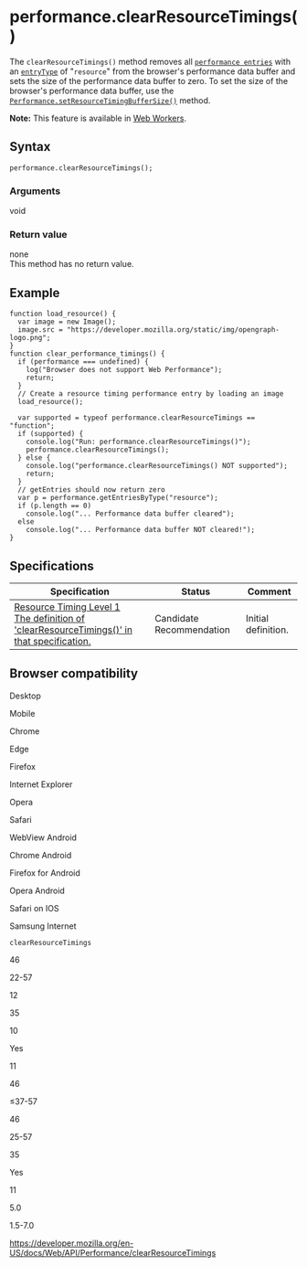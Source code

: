 performance.clearResourceTimings()
==================================

The `clearResourceTimings()` method removes all [`performance entries`](../performanceentry) with an [`entryType`](../performanceentry/entrytype) of "`resource`" from the browser's performance data buffer and sets the size of the performance data buffer to zero. To set the size of the browser's performance data buffer, use the [`Performance.setResourceTimingBufferSize()`](setresourcetimingbuffersize) method.

**Note:** This feature is available in [Web Workers](../web_workers_api).

Syntax
------

    performance.clearResourceTimings();

### Arguments

void

### Return value

none  
This method has no return value.

Example
-------

    function load_resource() {
      var image = new Image();
      image.src = "https://developer.mozilla.org/static/img/opengraph-logo.png";
    }
    function clear_performance_timings() {
      if (performance === undefined) {
        log("Browser does not support Web Performance");
        return;
      }
      // Create a resource timing performance entry by loading an image
      load_resource();

      var supported = typeof performance.clearResourceTimings == "function";
      if (supported) {
        console.log("Run: performance.clearResourceTimings()");
        performance.clearResourceTimings();
      } else {
        console.log("performance.clearResourceTimings() NOT supported");
        return;
      }
      // getEntries should now return zero
      var p = performance.getEntriesByType("resource");
      if (p.length == 0)
        console.log("... Performance data buffer cleared");
      else
        console.log("... Performance data buffer NOT cleared!");
    }

Specifications
--------------

<table><thead><tr class="header"><th>Specification</th><th>Status</th><th>Comment</th></tr></thead><tbody><tr class="odd"><td><a href="https://www.w3.org/TR/resource-timing-1/#dom-performance-clearresourcetimings">Resource Timing Level 1<br />
<span class="small">The definition of 'clearResourceTimings()' in that specification.</span></a></td><td><span class="spec-cr">Candidate Recommendation</span></td><td>Initial definition.</td></tr></tbody></table>

Browser compatibility
---------------------

Desktop

Mobile

Chrome

Edge

Firefox

Internet Explorer

Opera

Safari

WebView Android

Chrome Android

Firefox for Android

Opera Android

Safari on IOS

Samsung Internet

`clearResourceTimings`

46

22-57

12

35

10

Yes

11

46

≤37-57

46

25-57

35

Yes

11

5.0

1.5-7.0

<a href="https://developer.mozilla.org/en-US/docs/Web/API/Performance/clearResourceTimings" class="_attribution-link">https://developer.mozilla.org/en-US/docs/Web/API/Performance/clearResourceTimings</a>
